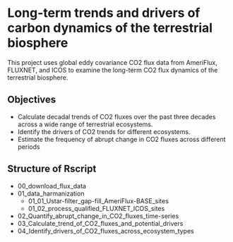 # Long-term trends and drivers of carbon dynamics of the terrestrial biosphere
This project uses global eddy covariance CO2 flux data from AmeriFlux, FLUXNET, and ICOS to examine the long-term CO2 flux dynamics of the terrestrial biosphere.  

## Objectives
-   Calculate decadal trends of CO2 fluxes over the past three decades across a wide range of terrestrial ecosystems.
-   Identify the drivers of CO2 trends for different ecosystems.
-   Estimate the frequency of abrupt change in CO2 fluxes across different periods

## Structure of Rscript
-   00_download_flux_data
-   01_data_harmanization
    -   01_01_Ustar-filter_gap-fill_AmeriFlux-BASE_sites
    -   01_02_process_qualified_FLUXNET_ICOS_sites 
-   02_Quantify_abrupt_change_in_CO2_fluxes_time-series
-   03_Calculate_trend_of_CO2_fluxes_and_potential_drivers
-   04_Identify_drivers_of_CO2_fluxes_across_ecosystem_types
